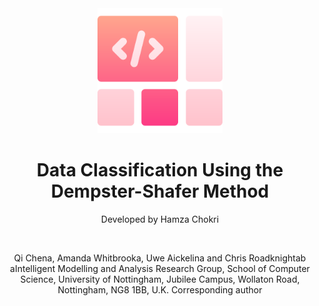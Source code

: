 <div align="center">

  <img src="logo.png" alt="logo" width="200" height="auto" />
  <h1>Data Classification Using the Dempster-Shafer Method</h1>
  
  <p>
    Developed by Hamza Chokri 
   
  </p><br />
  <p>
     Qi Chena, Amanda Whitbrooka, Uwe Aickelina and Chris Roadknightab
    aIntelligent Modelling and Analysis Research Group, School of Computer Science, University of Nottingham, Jubilee Campus, Wollaton Road, Nottingham, NG8 1BB, U.K. Corresponding author
  </p>

<br />
